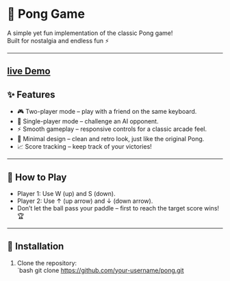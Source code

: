 # 🏓 Pong Game  

A simple yet fun implementation of the classic Pong game!  
Built for nostalgia and endless fun ⚡  

---
## [live Demo](https://maryam-abo-khamis.github.io/pong-game/)

## ✨ Features  
- 🎮 Two-player mode – play with a friend on the same keyboard.  
- 🤖 Single-player mode – challenge an AI opponent.  
- ⚡ Smooth gameplay – responsive controls for a classic arcade feel.  
- 🎨 Minimal design – clean and retro look, just like the original Pong.  
- 📈 Score tracking – keep track of your victories!  

---

## 🎯 How to Play  
- Player 1: Use W (up) and S (down).  
- Player 2: Use ↑ (up arrow) and ↓ (down arrow).  
- Don’t let the ball pass your paddle – first to reach the target score wins! 🏆  

---

## 🚀 Installation  
1. Clone the repository:  
   `bash
   git clone https://github.com/your-username/pong.git
